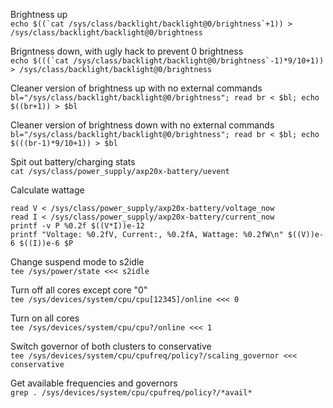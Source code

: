 Brightness up<br>
```echo $((`cat /sys/class/backlight/backlight@0/brightness`+1)) > /sys/class/backlight/backlight@0/brightness```

Brigntness down, with ugly hack to prevent 0 brightness<br>
```echo $(((`cat /sys/class/backlight/backlight@0/brightness`-1)*9/10+1)) > /sys/class/backlight/backlight@0/brightness```

Cleaner version of brightness up with no external commands<br>
`bl="/sys/class/backlight/backlight@0/brightness"; read br < $bl; echo $((br+1)) > $bl`

Cleaner version of brightness down with no external commands<br>
`bl="/sys/class/backlight/backlight@0/brightness"; read br < $bl; echo $(((br-1)*9/10+1)) > $bl`

Spit out battery/charging stats<br>
`cat /sys/class/power_supply/axp20x-battery/uevent`

Calculate wattage<br>
```
read V < /sys/class/power_supply/axp20x-battery/voltage_now
read I < /sys/class/power_supply/axp20x-battery/current_now
printf -v P %0.2f $((V*I))e-12
printf "Voltage: %0.2fV, Current:, %0.2fA, Wattage: %0.2fW\n" $((V))e-6 $((I))e-6 $P
```

Change suspend mode to s2idle<br>
`tee /sys/power/state <<< s2idle`

Turn off all cores except core "0"<br>
`tee /sys/devices/system/cpu/cpu[12345]/online <<< 0`

Turn on all cores<br>
`tee /sys/devices/system/cpu/cpu?/online <<< 1`

Switch governor of both clusters to conservative<br>
`tee /sys/devices/system/cpu/cpufreq/policy?/scaling_governor <<< conservative`

Get available frequencies and governors<br>
`grep . /sys/devices/system/cpu/cpufreq/policy?/*avail*`

